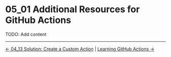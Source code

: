 # 05_01 Additional Resources for GitHub Actions

TODO: Add content

<!-- FooterStart -->
---
[← 04_13 Solution: Create a Custom Action](../../ch4_developing_custom_actions/04_13_solution_create_a_custom_action/README.md) | [Learning GitHub Actions →](../../README.md)
<!-- FooterEnd -->
